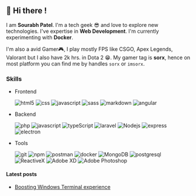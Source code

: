## 👋 Hi there !

I am **Sourabh Patel**. I'm a tech geek 😎 and love to explore new technologies. I've expertise in **Web Development**. I'm currently experimenting with **Docker**.

I'm also a avid Gamer🎮, I play mostly FPS like CSGO, Apex Legends, Valorant but I also have 2k hrs. in Dota 2 😁. My gamer tag is **sorx**, hence on most platform you can find me by handles `sorx` or `imsorx`.

### Skills

- Frontend

  <img alt="html5" src="https://img.shields.io/badge/-HTML5-E34F26?style=flat-square&logo=html5&logoColor=white" />
  <img alt="css" src="https://img.shields.io/badge/-CSS-1572B6?style=flat-square&logo=css3&logoColor=white" />
  <img alt="javascript" src="https://img.shields.io/badge/-JavaScript-F7DF1E?style=flat-square&logo=javascript&logoColor=white" />
  <img alt="sass" src="https://img.shields.io/badge/-Sass-CC6699?style=flat-square&logo=sass&logoColor=white" />
  <img alt="markdown" src="https://img.shields.io/badge/-Markdown-000000?style=flat-square&logo=markdown&logoColor=white" />
  <img alt="angular" src="https://img.shields.io/badge/-Angular-DD0031?style=flat-square&logo=angular&logoColor=white" />

- Backend

  <img alt="php" src="https://img.shields.io/badge/-PHP-777BB4?style=flat-square&logo=php&logoColor=white"/>
    <img alt="javascript" src="https://img.shields.io/badge/-JavaScript-F7DF1E?style=flat-square&logo=javascript&logoColor=white" />
  <img alt="typeScript" src="https://img.shields.io/badge/-TypeScript-007ACC?style=flat-square&logo=typescript&logoColor=white" />
  <img alt="laravel" src="https://img.shields.io/badge/-Laravel-FF2D20?style=flat-square&logo=laravel&logoColor=white" />
  <img alt="Nodejs" src="https://img.shields.io/badge/-Nodejs-43853d?style=flat-square&logo=Node.js&logoColor=white" />
  <img alt="express" src="https://img.shields.io/badge/-Express-000000?style=flat-square&logo=express&logoColor=white" />
  <img alt="electron" src="https://img.shields.io/badge/-Electron-47848F?style=flat-square&logo=electron&logoColor=white" />

- Tools

  <img alt="git" src="https://img.shields.io/badge/-Git-F05032?style=flat-square&logo=git&logoColor=white" />
  <img alt="npm" src="https://img.shields.io/badge/-NPM-CB3837?style=flat-square&logo=npm&logoColor=white" />
  <img alt="postman" src="https://img.shields.io/badge/-Postman-FF6C37?style=flat-square&logo=postman&logoColor=white" />
  <img alt="docker" src="https://img.shields.io/badge/-Docker-46a2f1?style=flat-square&logo=docker&logoColor=white" />
  <img alt="MongoDB" src="https://img.shields.io/badge/-MongoDB-13aa52?style=flat-square&logo=mongodb&logoColor=white" />
  <img alt="postgresql" src="https://img.shields.io/badge/-PostgreSQL-4169E1?style=flat-square&logo=postgresql&logoColor=white" />
  <img alt="ReactiveX" src="https://img.shields.io/badge/-RxJs-B7178C?style=flat-square&logo=reactivex&logoColor=white" />
  <img alt="Adobe XD" src="https://img.shields.io/badge/-XD-FF61F6?style=flat-square&logo=adobexd&logoColor=white"/>
  <img alt="Adobe Photoshop" src="https://img.shields.io/badge/-Photoshop-31A8FF?style=flat-square&logo=adobephotoshop&logoColor=white"/>


#### Latest posts
<!-- start -->
- [Boosting Windows Terminal experience](https://sorx.space/blog/boosting-terminal)
<!-- end -->